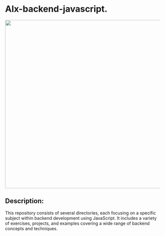 # Alx-backend-javascript.

<p align="center"> <img src="https://cdn.educba.com/academy/wp-content/uploads/2019/05/What-is-ES6-1.jpg" width="550" higth="550">

## Description:

This repository consists of several directories, each focusing on a specific subject within backend development using JavaScript.
It includes a variety of exercises, projects, and examples covering a wide range of backend concepts and techniques.


